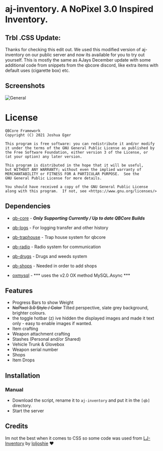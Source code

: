 # aj-inventory. A NoPixel 3.0 Inspired Inventory. 

## Trbl .CSS Update:
Thanks for checking this edit out. 
We used this modified version of aj-inventory on our public server and now its available for you to try out yourself.
This is mostly the same as AJays December update with some additional code from snippets from the qbcore discord, 
like extra items with default uses (cigarette box) etc.

## Screenshots
![General](https://i.imgur.com/T6uyXd8.png?width=840&height=397)

# License

    QBCore Framework
    Copyright (C) 2021 Joshua Eger

    This program is free software: you can redistribute it and/or modify
    it under the terms of the GNU General Public License as published by
    the Free Software Foundation, either version 3 of the License, or
    (at your option) any later version.

    This program is distributed in the hope that it will be useful,
    but WITHOUT ANY WARRANTY; without even the implied warranty of
    MERCHANTABILITY or FITNESS FOR A PARTICULAR PURPOSE.  See the
    GNU General Public License for more details.

    You should have received a copy of the GNU General Public License
    along with this program.  If not, see <https://www.gnu.org/licenses/>

## Dependencies
- [qb-core](https://github.com/qbcore-framework/qb-core) - ***Only Supporting Currently / Up to date QBCore Builds***
- [qb-logs](https://github.com/qbcore-framework/qb-logs) - For logging transfer and other history
- [qb-traphouse](https://github.com/qbcore-framework/qb-traphouse) - Trap house system for qbcore
- [qb-radio](https://github.com/qbcore-framework/qb-radio) - Radio system for communication
- [qb-drugs](https://github.com/qbcore-framework/qb-drugs) -  Drugs and weeds system
- [qb-shops](https://github.com/qbcore-framework/qb-shops) - Needed in order to add shops

- [oxmysql](https://github.com/overextended/oxmysql/releases/latest) - *** uses the v2.0 OX method MySQL.Async ***

## Features
- Progress Bars to show Weight
- ~~NoPixel 3.0 Style / Color~~ Tilted perspective, slate grey background, brighter colours.
- the toggle hotbar (z) ive hidden the displayed images and made it text only - easy to enable images if wanted.
- Item crafting
- Weapon attachment crafting
- Stashes (Personal and/or Shared)
- Vehicle Trunk & Glovebox
- Weapon serial number
- Shops
- Item Drops

## Installation
### Manual
- Download the script, rename it to `aj-inventory` and put it in the `[qb]` directory.
- Start the server

## Credits
Im not the best when it comes to CSS so some code was used from [LJ-Inventory](https://github.com/loljoshie/lj-inventory) by [loljoshie](https://github.com/loljoshie) ❤️


